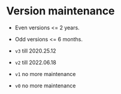 # Version maintenance

- Even versions <= 2 years.
- Odd versions <= 6 months.

- `v3` till 2020.25.12
- `v2` till 2022.06.18
- `v1` no more maintenance
- `v0` no more maintenance  